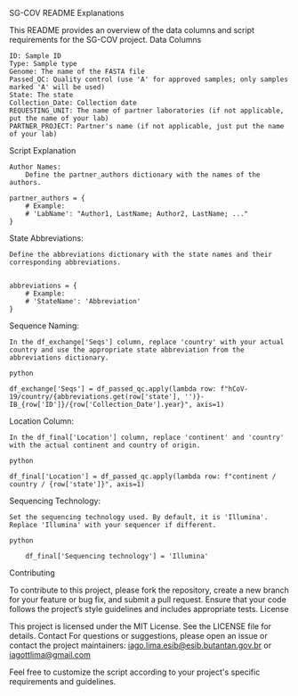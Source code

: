SG-COV README
Explanations

This README provides an overview of the data columns and script requirements for the SG-COV project.
Data Columns

    ID: Sample ID
    Type: Sample type
    Genome: The name of the FASTA file
    Passed_QC: Quality control (use 'A' for approved samples; only samples marked 'A' will be used)
    State: The state
    Collection_Date: Collection date
    REQUESTING_UNIT: The name of partner laboratories (if not applicable, put the name of your lab)
    PARTNER_PROJECT: Partner's name (if not applicable, just put the name of your lab)

Script Explanation

    Author Names:
        Define the partner_authors dictionary with the names of the authors.

    partner_authors = {
        # Example:
        # 'LabName': "Author1, LastName; Author2, LastName; ..."
    }

State Abbreviations:

    Define the abbreviations dictionary with the state names and their corresponding abbreviations.


    abbreviations = {
        # Example:
        # 'StateName': 'Abbreviation'
    }

Sequence Naming:

    In the df_exchange['Seqs'] column, replace 'country' with your actual country and use the appropriate state abbreviation from the abbreviations dictionary.

    python

    df_exchange['Seqs'] = df_passed_qc.apply(lambda row: f"hCoV-19/country/{abbreviations.get(row['state'], '')}-IB_{row['ID']}/{row['Collection_Date'].year}", axis=1)

Location Column:

    In the df_final['Location'] column, replace 'continent' and 'country' with the actual continent and country of origin.

    python

    df_final['Location'] = df_passed_qc.apply(lambda row: f"continent / country / {row['state']}", axis=1)

Sequencing Technology:

    Set the sequencing technology used. By default, it is 'Illumina'. Replace 'Illumina' with your sequencer if different.

    python

        df_final['Sequencing technology'] = 'Illumina'

Contributing

To contribute to this project, please fork the repository, create a new branch for your feature or bug fix, and submit a pull request. Ensure that your code follows the project’s style guidelines and includes appropriate tests.
License

This project is licensed under the MIT License. See the LICENSE file for details.
Contact
For questions or suggestions, please open an issue or contact the project maintainers: iago.lima.esib@esib.butantan.gov.br or iagottlima@gmail.com

Feel free to customize the script according to your project's specific requirements and guidelines.
